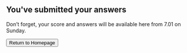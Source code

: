 ## You've submitted your answers

Don’t forget, your score and answers will be available here from 7.01 on Sunday.

<form action="/" method="GET">
  <button type="submit">Return to Homepage</button>
</form>